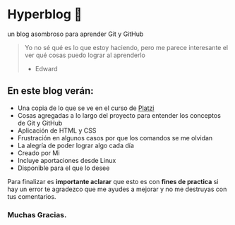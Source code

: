 # Hyperblog 💜
un blog asombroso para aprender Git y GitHub 
> Yo no sé qué es lo que estoy haciendo, pero me parece interesante el ver qué cosas puedo lograr al aprenderlo
> - Edward

## En este blog verán:
* Una copia de lo que se ve en el curso de [Platzi](https://platzi.com/cursos/git-github/)
* Cosas agregadas a lo largo del proyecto para entender los conceptos de Git y GitHub
* Aplicación de HTML y CSS
* Frustración en algunos casos por que los comandos se me olvidan
* La alegría de poder lograr algo cada día
* Creado por Mi
* Incluye aportaciones desde Linux
* Disponible para el que lo desee

Para finalizar es **importante aclarar** que esto es con **fines de practica** si hay un error te agradezco que me ayudes a mejorar y no me destruyas con tus comentarios.

### Muchas Gracias.
